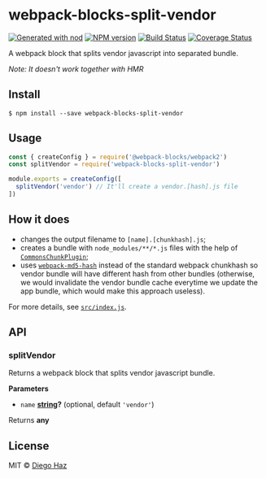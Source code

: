 # webpack-blocks-split-vendor

[![Generated with nod](https://img.shields.io/badge/generator-nod-2196F3.svg?style=flat-square)](https://github.com/diegohaz/nod)
[![NPM version](https://img.shields.io/npm/v/webpack-blocks-split-vendor.svg?style=flat-square)](https://npmjs.org/package/webpack-blocks-split-vendor)
[![Build Status](https://img.shields.io/travis/diegohaz/webpack-blocks-split-vendor/master.svg?style=flat-square)](https://travis-ci.org/diegohaz/webpack-blocks-split-vendor) [![Coverage Status](https://img.shields.io/codecov/c/github/diegohaz/webpack-blocks-split-vendor/master.svg?style=flat-square)](https://codecov.io/gh/diegohaz/webpack-blocks-split-vendor/branch/master)

A webpack block that splits vendor javascript into separated bundle.

*Note: It doesn't work together with HMR*

## Install

    $ npm install --save webpack-blocks-split-vendor

## Usage

```js
const { createConfig } = require('@webpack-blocks/webpack2')
const splitVendor = require('webpack-blocks-split-vendor')

module.exports = createConfig([
  splitVendor('vendor') // It'll create a vendor.[hash].js file
])
```

## How it does

- changes the output filename to `[name].[chunkhash].js`;
- creates a bundle with `node_modules/**/*.js` files with the help of [`CommonsChunkPlugin`](https://webpack.js.org/plugins/commons-chunk-plugin/);
- uses [`webpack-md5-hash`](https://github.com/erm0l0v/webpack-md5-hash) instead of the standard webpack chunkhash so vendor bundle will have different hash from other bundles (otherwise, we would invalidate the vendor bundle cache everytime we update the app bundle, which would make this approach useless).

For more details, see [`src/index.js`](src/index.js).

## API

<!-- Generated by documentation.js. Update this documentation by updating the source code. -->

### splitVendor

Returns a webpack block that splits vendor javascript bundle.

**Parameters**

-   `name` **[string](https://developer.mozilla.org/en-US/docs/Web/JavaScript/Reference/Global_Objects/String)?**  (optional, default `'vendor'`)

Returns **any** 

## License

MIT © [Diego Haz](https://github.com/diegohaz)
